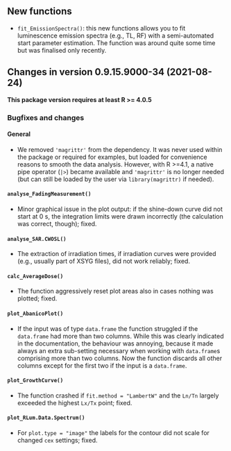 




<!-- NEWS.md was auto-generated by NEWS.Rmd. Please DO NOT edit by hand!-->

## New functions

-   `fit_EmissionSpectra()`: this new functions allows you to fit
    luminescence emission spectra (e.g., TL, RF) with a semi-automated
    start parameter estimation. The function was around quite some time
    but was finalised only recently.

## Changes in version 0.9.15.9000-34 (2021-08-24)

**This package version requires at least R \>= 4.0.5**

### Bugfixes and changes

#### General

-   We removed `'magrittr'` from the dependency. It was never used
    within the package or required for examples, but loaded for
    convenience reasons to smooth the data analysis. However, with
    R >=4.1, a native pipe operator (`|>`) became available and
    `'magrittr'` is no longer needed (but can still be loaded by the
    user via `library(magrittr)` if needed).

#### `analyse_FadingMeasurement()`

-   Minor graphical issue in the plot output: if the shine-down curve
    did not start at 0 s, the integration limits were drawn incorrectly
    (the calculation was correct, though); fixed.

#### `analyse_SAR.CWOSL()`

-   The extraction of irradiation times, if irradiation curves were
    provided (e.g., usually part of XSYG files), did not work reliably;
    fixed.

#### `calc_AverageDose()`

-   The function aggressively reset plot areas also in cases nothing was
    plotted; fixed.

#### `plot_AbanicoPlot()`

-   If the input was of type `data.frame` the function struggled if the
    `data.frame` had more than two columns. While this was clearly
    indicated in the documentation, the behaviour was annoying, because
    it made always an extra sub-setting necessary when working with
    `data.frame`s comprising more than two columns. Now the function
    discards all other columns except for the first two if the input is
    a `data.frame`.

#### `plot_GrowthCurve()`

-   The function crashed if `fit.method = "LambertW"` and the `Ln/Tn`
    largely exceeded the highest `Lx/Tx` point; fixed.

#### `plot_RLum.Data.Spectrum()`

-   For `plot.type = "image"` the labels for the contour did not scale
    for changed `cex` settings; fixed.
